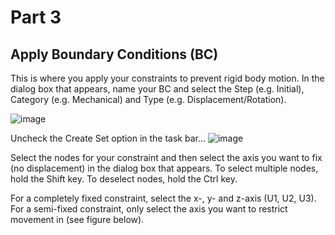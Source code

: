 # Part 3
## Apply Boundary Conditions (BC)
This is where you apply your constraints to prevent rigid body motion. In the dialog box that appears, name your BC and select the Step (e.g. Initial), Category (e.g. Mechanical) and Type (e.g. Displacement/Rotation).

![image](https://user-images.githubusercontent.com/80410515/111634856-d0348080-87ee-11eb-9650-999d26b3118f.png)

Uncheck the Create Set option in the task bar… ![image](https://user-images.githubusercontent.com/80410515/111634901-da567f00-87ee-11eb-82d1-567511056552.png)

Select the nodes for your constraint and then select the axis you want to fix (no displacement) in the dialog box that appears. To select multiple nodes, hold the Shift key. To deselect nodes, hold the Ctrl key.

For a completely fixed constraint, select the x-, y- and z-axis (U1, U2, U3). For a semi-fixed constraint, only select the axis you want to restrict movement in (see figure below).
